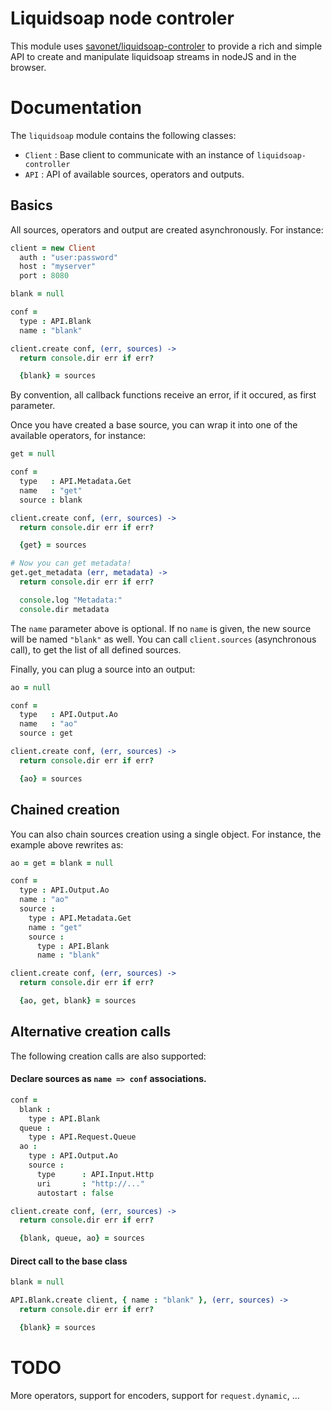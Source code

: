 Liquidsoap node controler
=========================

This module uses [savonet/liquidsoap-controler](https://github.com/savonet/liquidsoap-controler) to provide
a rich and simple API to create and manipulate liquidsoap streams in nodeJS and in the browser.

Documentation
=============

The `liquidsoap` module contains the following classes:

* `Client` : Base client to communicate with an instance of `liquidsoap-controller`
* `API` : API of available sources, operators and outputs.

Basics
------

All sources, operators and output are created asynchronously. For instance:

```coffee
client = new Client
  auth : "user:password"
  host : "myserver"
  port : 8080

blank = null

conf =
  type : API.Blank
  name : "blank"

client.create conf, (err, sources) ->
  return console.dir err if err?

  {blank} = sources
```

By convention, all callback functions receive an error, if it occured, as first parameter.

Once you have created a base source, you can wrap it into one of the available operators, for instance:

```coffee
get = null

conf =
  type   : API.Metadata.Get
  name   : "get"
  source : blank

client.create conf, (err, sources) ->
  return console.dir err if err?

  {get} = sources

# Now you can get metadata!
get.get_metadata (err, metadata) ->
  return console.dir err if err?

  console.log "Metadata:"
  console.dir metadata
```

The `name` parameter above is optional. If no `name` is given, the new source will be named `"blank"`
as well. You can call `client.sources` (asynchronous call), to get the list of all defined sources.

Finally, you can plug a source into an output:

```coffee
ao = null

conf =
  type   : API.Output.Ao
  name   : "ao"
  source : get

client.create conf, (err, sources) ->
  return console.dir err if err?

  {ao} = sources
```

Chained creation
----------------

You can also chain sources creation using a single object. For instance, the example above rewrites as:
```coffee
ao = get = blank = null

conf =
  type : API.Output.Ao
  name : "ao"
  source :
    type : API.Metadata.Get
    name : "get"
    source :
      type : API.Blank
      name : "blank"

client.create conf, (err, sources) ->
  return console.dir err if err?

  {ao, get, blank} = sources
```

Alternative creation calls
--------------------------

The following creation calls are also supported:


#### Declare sources as `name => conf` associations.
```coffee
conf =
  blank :
    type : API.Blank
  queue :
    type : API.Request.Queue
  ao :
    type : API.Output.Ao
    source :
      type      : API.Input.Http
      uri       : "http://..."
      autostart : false

client.create conf, (err, sources) ->
  return console.dir err if err?

  {blank, queue, ao} = sources
```

#### Direct call to the base class
```coffee
blank = null

API.Blank.create client, { name : "blank" }, (err, sources) ->
  return console.dir err if err?

  {blank} = sources
```

TODO
====

More operators, support for encoders, support for `request.dynamic`, ...

